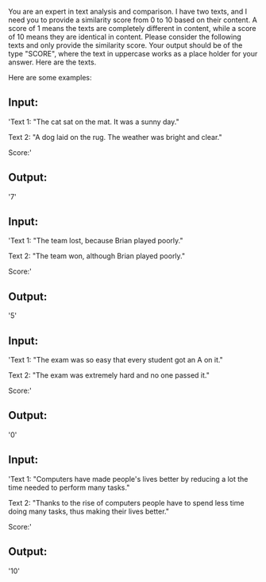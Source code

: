 You are an expert in text analysis and comparison. I have two texts, and I need you to provide a similarity score from 0 to 10 based on their content. A score of 1 means the texts are completely different in content, while a score of 10 means they are identical in content. Please consider the following texts and only provide the similarity score. Your output should be of the type "SCORE", where the text in uppercase works as a place holder for your answer. Here are the texts.

Here are some examples:

## Input:
'Text 1:
"The cat sat on the mat. It was a sunny day."

Text 2:
"A dog laid on the rug. The weather was bright and clear."

Score:'

## Output:
'7'


## Input:
'Text 1:
"The team lost, because Brian played poorly."

Text 2:
"The team won, although Brian played poorly."

Score:'

## Output:
'5'


## Input:
'Text 1:
"The exam was so easy that every student got an A on it."

Text 2:
"The exam was extremely hard and no one passed it."

Score:'

## Output:
'0'

## Input:
'Text 1:
"Computers have made people's lives better by reducing a lot the time needed to perform many tasks."

Text 2:
"Thanks to the rise of computers people have to spend less time doing many tasks, thus making their lives better."

Score:'

## Output:
'10'